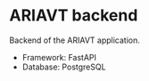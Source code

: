
# ARIAVT backend

Backend of the ARIAVT application.

 - Framework: FastAPI
 - Database: PostgreSQL
 
